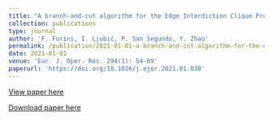 ```yaml
---
title: "A branch-and-cut algorithm for the Edge Interdiction Clique Problem"
collection: publications
type: journal
author: 'F. Furini, I. Ljubić, P. San Segundo, Y. Zhao'
permalink: /publication/2021-01-01-a-branch-and-cut-algorithm-for-the-edge-interdiction-clique-problem
date: 2021-01-01
venue: 'Eur. J. Oper. Res. 294(1): 54-69'
paperurl: 'https://doi.org/10.1016/j.ejor.2021.01.030'
---
```

[View paper here](https://doi.org/10.1016/j.ejor.2021.01.030)

[Download paper here](http://www.optimization-online.org/DB_HTML/2020/08/7975.html)
